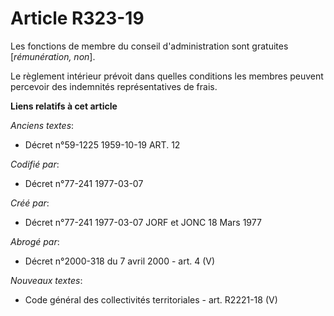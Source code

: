 # Article R323-19

Les fonctions de membre du conseil d'administration sont gratuites [*rémunération, non*].

Le règlement intérieur prévoit dans quelles conditions les membres peuvent percevoir des indemnités représentatives de frais.

**Liens relatifs à cet article**

_Anciens textes_:

  - Décret n°59-1225 1959-10-19 ART. 12

_Codifié par_:

  - Décret n°77-241 1977-03-07

_Créé par_:

  - Décret n°77-241 1977-03-07 JORF et JONC 18 Mars 1977

_Abrogé par_:

  - Décret n°2000-318 du 7 avril 2000 - art. 4 (V)

_Nouveaux textes_:

  - Code général des collectivités territoriales - art. R2221-18 (V)

